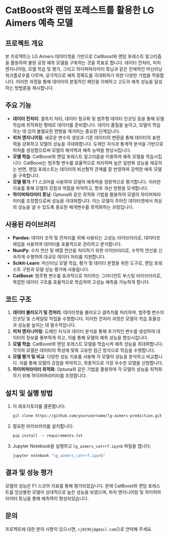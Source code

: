 # CatBoost와 랜덤 포레스트를 활용한 LG Aimers 예측 모델

## 프로젝트 개요
본 프로젝트는 LG Aimers 데이터셋을 기반으로 CatBoost와 랜덤 포레스트 알고리즘을 활용하여 불량 공정 예측 모델을 구축하는 것을 목표로 합니다. 데이터 전처리, 피처 엔지니어링, 모델 학습 및 평가, 그리고 하이퍼파라미터 튜닝과 같은 전체적인 머신러닝 워크플로우를 다루며, 궁극적으로 예측 정확도를 극대화하기 위한 다양한 기법을 적용합니다. 이러한 과정을 통해 데이터의 본질적인 패턴을 이해하고 고도의 예측 성능을 달성하는 방법론을 제시합니다.

## 주요 기능
- **데이터 전처리**: 결측치 처리, 데이터 정규화 및 범주형 데이터 인코딩 등을 통해 모델 학습에 최적화된 형태로 데이터를 준비합니다. 데이터 품질을 높이고, 모델이 학습하는 데 있어 불필요한 편향을 제거하는 중요한 단계입니다.
- **피처 엔지니어링**: 새로운 변수의 생성과 기존 데이터의 변환을 통해 데이터의 표현력을 강화하고 모델의 성능을 극대화합니다. 도메인 지식과 통계적 분석을 기반으로 피처를 생성함으로써 모델의 해석력과 예측 능력을 향상시킵니다.
- **모델 학습**: CatBoost와 랜덤 포레스트 알고리즘을 이용하여 예측 모델을 학습시킵니다. CatBoost는 범주형 변수를 효율적으로 처리하며 높은 일반화 성능을 제공하는 반면, 랜덤 포레스트는 데이터의 비선형적 관계를 잘 반영하여 강력한 예측 모델을 구축합니다.
- **모델 평가**: F1 스코어를 사용하여 모델의 예측력을 정량적으로 평가합니다. 이러한 지표를 통해 모델의 강점과 약점을 파악하고, 향후 개선 방향을 모색합니다.
- **하이퍼파라미터 튜닝**: Optuna와 같은 최적화 기법을 활용하여 모델의 하이퍼파라미터를 조정함으로써 성능을 극대화합니다. 이는 모델이 주어진 데이터셋에서 최상의 성능을 낼 수 있도록 중요한 매개변수를 최적화하는 과정입니다.

## 사용된 라이브러리
- **Pandas**: 데이터 조작 및 전처리를 위해 사용되는 고성능 라이브러리로, 데이터프레임을 사용하여 데이터를 효율적으로 관리하고 분석합니다.
- **NumPy**: 수치 연산 및 배열 연산을 처리하기 위한 라이브러리로, 수학적 연산을 신속하게 수행하여 대규모 데이터 처리를 지원합니다.
- **Scikit-Learn**: 머신러닝 모델 학습, 평가 및 데이터 분할을 위한 도구로, 랜덤 포레스트 구현과 모델 성능 평가에 사용됩니다.
- **CatBoost**: 범주형 변수를 효과적으로 처리하는 그라디언트 부스팅 라이브러리로, 복잡한 데이터 구조를 효율적으로 학습하여 고성능 예측을 가능하게 합니다.

## 코드 구조
1. **데이터 불러오기 및 전처리**: 데이터셋을 불러오고 결측치를 처리하며, 범주형 변수의 인코딩 및 스케일링 작업을 수행합니다. 이러한 전처리 과정은 모델의 학습 효율성과 성능을 높이는 데 필수적입니다.
2. **피처 엔지니어링**: 도메인 지식과 데이터 분석을 통해 추가적인 변수를 생성하여 데이터의 정보를 풍부하게 하고, 이를 통해 모델의 예측 성능을 향상시킵니다.
3. **모델 학습**: CatBoost와 랜덤 포레스트 모델을 학습시켜 예측 성능을 최대화합니다. 각각의 모델은 데이터의 특성에 맞춰 고유한 접근 방식으로 학습을 수행합니다.
4. **모델 평가 및 비교**: 다양한 성능 지표를 사용해 각 모델의 성능을 분석하고 비교합니다. 이를 통해 모델의 강점을 파악하고, 최종적으로 가장 우수한 모델을 선정합니다.
5. **하이퍼파라미터 최적화**: Optuna와 같은 기법을 활용하여 각 모델의 성능을 최적화하기 위해 하이퍼파라미터를 조정합니다.

## 설치 및 실행 방법
1. 이 레포지토리를 클론합니다:
   ```bash
   git clone https://github.com/yourusername/lg-aimers-prediction.git
   ```
2. 필요한 라이브러리를 설치합니다:
   ```bash
   pip install -r requirements.txt
   ```
3. Jupyter Notebook을 실행하고 `lg_aimers_cat+rf.ipynb` 파일을 엽니다:
   ```bash
   jupyter notebook "lg_aimers_cat+rf.ipynb"
   ```

## 결과 및 성능 평가
모델의 성능은 F1 스코어 지표를 통해 평가되었습니다. 현재 CatBoost와 랜덤 포레스트를 앙상블한 모델이 상대적으로 높은 성능을 보였으며, 피처 엔지니어링 및 하이퍼파라미터 튜닝을 통해 예측력이 향상되었습니다.

## 문의
프로젝트에 대한 문의 사항이 있으시면, `cj0336j@gmail.com`으로 연락해 주세요.
